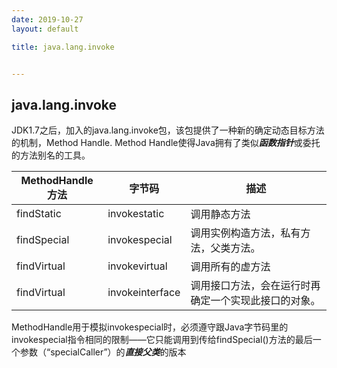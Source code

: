 ```yaml
---
date: 2019-10-27
layout: default

title: java.lang.invoke


---
```


## java.lang.invoke

JDK1.7之后，加入的java.lang.invoke包，该包提供了一种新的确定动态目标方法的机制，Method Handle.
Method Handle使得Java拥有了类似***函数指针***或委托的方法别名的工具。



| MethodHandle方法 | 字节码          | 描述                                                 |
| ---------------- | --------------- | ---------------------------------------------------- |
| findStatic       | invokestatic    | 调用静态方法                                         |
| findSpecial      | invokespecial   | 调用实例构造方法，私有方法，父类方法。               |
| findVirtual      | invokevirtual   | 调用所有的虚方法                                     |
| findVirtual      | invokeinterface | 调用接口方法，会在运行时再确定一个实现此接口的对象。 |

MethodHandle用于模拟invokespecial时，必须遵守跟Java字节码里的invokespecial指令相同的限制——它只能调用到传给findSpecial()方法的最后一个参数（“specialCaller”）的***直接父类***的版本

